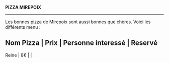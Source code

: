 **PIZZA MIREPOIX**

----

Les bonnes pizza de Mirepoix sont aussi bonnes que chères. Voici les différents menu :

Nom Pizza | Prix | Personne interessé | Reservé
---------------- 
Reine |  8€ | |

